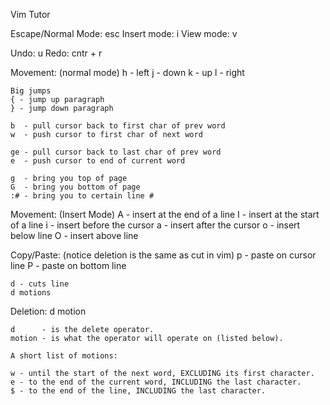 Vim Tutor

Escape/Normal Mode: esc
Insert mode: i
View mode: v


Undo: u
Redo: cntr + r


Movement: (normal mode)
	h - left
	j - down
	k - up
	l - right

	Big jumps
	{ - jump up paragraph
	} - jump down paragraph

	b  - pull cursor back to first char of prev word
	w  - push cursor to first char of next word

	ge - pull cursor back to last char of prev word
	e  - push cursor to end of current word

	g  - bring you top of page
	G  - bring you bottom of page
	:# - bring you to certain line #


Movement: (Insert Mode)
	A - insert at the end of a line
	I - insert at the start of a line
	i - insert before the cursor
	a - insert after the cursor
	o - insert below line
	O - insert above line
	

Copy/Paste: (notice deletion is the same as cut in vim)
	p - paste on cursor line
	P - paste on bottom line

	d - cuts line
	d motions


Deletion: d motion

	d      - is the delete operator.
	motion - is what the operator will operate on (listed below).

	A short list of motions:

	w - until the start of the next word, EXCLUDING its first character.
	e - to the end of the current word, INCLUDING the last character.
	$ - to the end of the line, INCLUDING the last character.